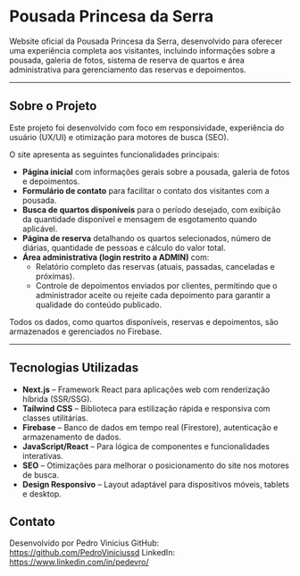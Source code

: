 # Pousada Princesa da Serra

Website oficial da Pousada Princesa da Serra, desenvolvido para oferecer uma experiência completa aos visitantes, incluindo informações sobre a pousada, galeria de fotos, sistema de reserva de quartos e área administrativa para gerenciamento das reservas e depoimentos.

---

## Sobre o Projeto

Este projeto foi desenvolvido com foco em responsividade, experiência do usuário (UX/UI) e otimização para motores de busca (SEO). 

O site apresenta as seguintes funcionalidades principais:

- **Página inicial** com informações gerais sobre a pousada, galeria de fotos e depoimentos.
- **Formulário de contato** para facilitar o contato dos visitantes com a pousada.
- **Busca de quartos disponíveis** para o período desejado, com exibição da quantidade disponível e mensagem de esgotamento quando aplicável.
- **Página de reserva** detalhando os quartos selecionados, número de diárias, quantidade de pessoas e cálculo do valor total.
- **Área administrativa (login restrito a ADMIN)** com:
  - Relatório completo das reservas (atuais, passadas, canceladas e próximas).
  - Controle de depoimentos enviados por clientes, permitindo que o administrador aceite ou rejeite cada depoimento para garantir a qualidade do conteúdo publicado.

Todos os dados, como quartos disponíveis, reservas e depoimentos, são armazenados e gerenciados no Firebase.

---

## Tecnologias Utilizadas

- **Next.js** – Framework React para aplicações web com renderização híbrida (SSR/SSG).
- **Tailwind CSS** – Biblioteca para estilização rápida e responsiva com classes utilitárias.
- **Firebase** – Banco de dados em tempo real (Firestore), autenticação e armazenamento de dados.
- **JavaScript/React** – Para lógica de componentes e funcionalidades interativas.
- **SEO** – Otimizações para melhorar o posicionamento do site nos motores de busca.
- **Design Responsivo** – Layout adaptável para dispositivos móveis, tablets e desktop.

## Contato
Desenvolvido por Pedro Vinicius
GitHub: https://github.com/PedroViniciussd
LinkedIn: https://www.linkedin.com/in/pedevro/
